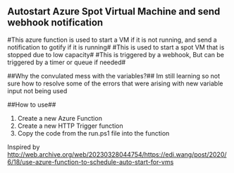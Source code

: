 ## Autostart Azure Spot Virtual Machine and send webhook notification ##

#This azure function is used to start a VM if it is not running, and send a notification to gotify if it is running#
#This is used to start a spot VM that is stopped due to low capacity#
#This is triggered by a webhook, But can be triggered by a timer or queue if needed#

##Why the convulated mess with the variables?##
Im still learning so not sure how to resolve some of the errors that were arising with new variable input not being used

##How to use##
1. Create a new Azure Function
2. Create a new HTTP Trigger function
3. Copy the code from the run.ps1 file into the function

Inspired by
http://web.archive.org/web/20230328044754/https://edi.wang/post/2020/6/18/use-azure-function-to-schedule-auto-start-for-vms
